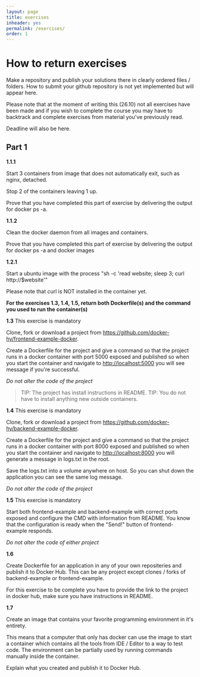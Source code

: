 ```yaml
---
layout: page
title: exercises
inheader: yes
permalink: /exercises/
order: 1
---
```


# How to return exercises

Make a repository and publish your solutions there in clearly ordered files / folders.
How to submit your github repository is not yet implemented but will appear here.

Please note that at the moment of writing this (26.10) not all exercises have been made and if you wish to complete the course you may have to backtrack and complete exercises from material you've previously read.

Deadline will also be here.

## Part 1

**1.1.1**

Start 3 containers from image that does not automatically exit, such as nginx, detached.

Stop 2 of the containers leaving 1 up.

Prove that you have completed this part of exercise by delivering the output for docker ps -a.

**1.1.2**

Clean the docker daemon from all images and containers.

Prove that you have completed this part of exercise by delivering the output for docker ps -a and docker images

**1.2.1**

Start a ubuntu image with the process "sh -c 'read website; sleep 3; curl http://$website'"

Please note that curl is NOT installed in the container yet.

**For the exercises 1.3, 1.4, 1.5, return both Dockerfile(s) and the command you used to run the container(s)**

**1.3** This exercise is mandatory

Clone, fork or download a project from <https://github.com/docker-hy/frontend-example-docker>. 

Create a Dockerfile for the project and give a command so that the project runs in a docker container with port 5000 exposed and published so when you start the container and navigate to <http://localhost:5000> you will see message if you're successful.

*Do not alter the code of the project*

> TIP: The project has install instructions in README.
> TIP: You do not have to install anything new outside containers.

**1.4** This exercise is mandatory

Clone, fork or download a project from <https://github.com/docker-hy/backend-example-docker>. 

Create a Dockerfile for the project and give a command so that the project runs in a docker container with port 8000 exposed and published so when you start the container and navigate to <http://localhost:8000> you will generate a message in logs.txt in the root.

Save the logs.txt into a volume anywhere on host. So you can shut down the application you can see the same log message.

*Do not alter the code of the project*

**1.5** This exercise is mandatory 

Start both frontend-example and backend-example with correct ports exposed and configure the CMD with information from README.
You know that the configuration is ready when the "Send!" button of frontend-example responds.

*Do not alter the code of either project*

**1.6**

Create Dockerfile for an application in any of your own repositeries and publish it to Docker Hub. This can be any project except clones / forks of backend-example or frontend-example.

For this exercise to be complete you have to provide the link to the project in docker hub, make sure you have instructions in README.

**1.7**

Create an image that contains your favorite programming environment in it's entirety.

This means that a computer that only has docker can use the image to start a container which contains all the tools from IDE / Editor to a way to test code. The environment can be partially used by running commands manually inside the container.

Explain what you created and publish it to Docker Hub.
